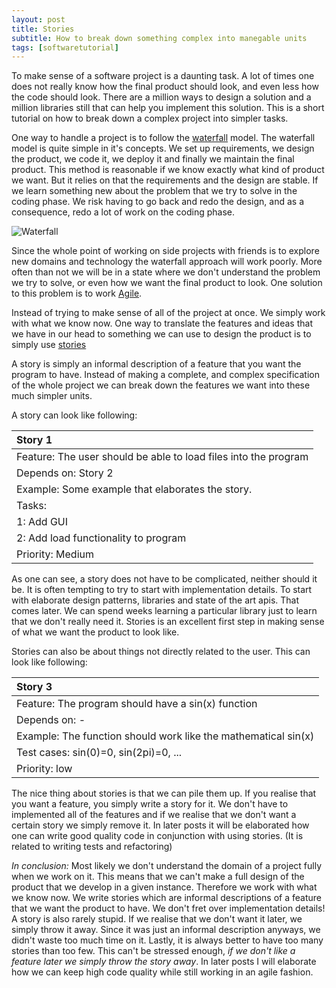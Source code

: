 ```yaml
---
layout: post
title: Stories
subtitle: How to break down something complex into manegable units
tags: [softwaretutorial]
---
```


To make sense of a software project is a daunting task. A lot of times one does not really know how the final product should look, and even less how the code should look. There are a million ways to design a solution and a million libraries still that can help you implement this solution. This is a short tutorial on how to break down a complex project into simpler tasks.

One way to handle a project is to follow the [waterfall](https://www.tutorialspoint.com/sdlc/sdlc_waterfall_model.htm) model. The waterfall model is quite simple in it's concepts. We set up requirements, we design the product, we code it, we deploy it and finally we maintain the final product. This method is reasonable if we know exactly what kind of product we want. But it relies on that the requirements and the design are stable. If we learn something new about the problem that we try to solve in the coding phase. We risk having to go back and redo the design, and as a consequence, redo a lot of work on the coding phase. 

![Waterfall](https://www.tutorialspoint.com/sdlc/images/sdlc_waterfall_model.jpg)

Since the whole point of working on side projects with friends is to explore new domains and technology the waterfall approach will work poorly. More often than not we will be in a state where we don't understand the problem we try to solve, or even how we want the final product to look. One solution to this problem is to work [Agile](https://en.wikipedia.org/wiki/Agile_software_development).

Instead of trying to make sense of all of the project at once. We simply work with what we know now. One way to translate the features and ideas that we have in our head to something we can use to design the product is to simply use [stories](http://www.agilemodeling.com/artifacts/userStory.htm)

A story is simply an informal description of a feature that you want the program to have. Instead of making a complete, and complex specification of the whole project we can break down the features we want into these much simpler units.

A story can look like following:

| Story 1  |
| :------  |
| Feature: The user should be able to load files into the program|
| Depends on: Story 2						 |
| Example: Some example that elaborates the story.		 |
| Tasks: 							 |
|	1: Add GUI						 |
|	2: Add load functionality to program			 |
| Priority: Medium						 |

As one can see, a story does not have to be complicated, neither should it be. It is often tempting to try to start with implementation details. To start with elaborate design patterns, libraries and state of the art apis. That comes later. We can spend weeks learning a particular library just to learn that we don't really need it. Stories is an excellent first step in making sense of what we want the product to look like.

Stories can also be about things not directly related to the user. This can look like following:

| Story 3  |
| :------  |
| Feature: The program should have a sin(x) function		 |
| Depends on: -							 |
| Example: The function should work like the mathematical sin(x) |
| Test cases: sin(0)=0, sin(2pi)=0, ...				 |
| Priority: low							 |

The nice thing about stories is that we can pile them up. If you realise that you want a feature, you simply write a story for it. We don't have to implemented all of the features and if we realise that we don't want a certain story we simply remove it. In later posts it will be elaborated how one can write good quality code in conjunction with using stories. (It is related to writing tests and refactoring)

*In conclusion:* 
Most likely we don't understand the domain of a project fully when we work on it. This means that we can't make a full design of the product that we develop in a given instance. Therefore we work with what we know now. We write stories which are informal descriptions of a feature that we want the product to have. We don't fret over implementation details! A story is also rarely stupid. If we realise that we don't want it later, we simply throw it away. Since it was just an informal description anyways, we didn't waste too much time on it. Lastly, it is always better to have too many stories than too few. This can't be stressed enough, *if we don't like a feature later we simply throw the story away*. In later posts I will elaborate how we can keep high code quality while still working in an agile fashion.

